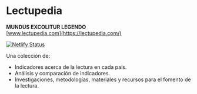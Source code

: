# Lectupedia
**MUNDUS EXCOLITUR LEGENDO**  
[www.lectupedia.com](https://lectupedia.com/)

[![Netlify Status](https://api.netlify.com/api/v1/badges/f91b29e7-4cef-47a8-995e-8569775f4dc7/deploy-status)](https://app.netlify.com/sites/lectupedia/deploys)

Una colección de:
- Indicadores acerca de la lectura en cada país.
- Análisis y comparación de indicadores.
- Investigaciones, metodologías, materiales y recursos para el fomento de la lectura.
